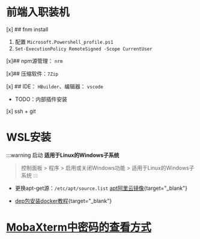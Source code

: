 # 前端入职装机

[x] ## fnm install
1. 配置 `Microsoft.Powershell_profile.ps1`
2. `Set-ExecutionPolicy RemoteSigned -Scope CurrentUser`

[x]## npm源管理： `nrm`

[x]## 压缩软件：`7Zip` 

[x] ## IDE： `HBuilder`、编辑器： `vscode`
- TODO：内部插件安装

[x] ssh + git


# WSL安装

:::warning 启动 **适用于Linux的Windows子系统**
> 控制面板 > 程序 > 启用或关闭Windows功能 > 适用于Linux的Windows子系统
:::

- 更换apt-get源：`/etc/apt/source.list`
[apt阿里云镜像](https://developer.aliyun.com/mirror/ubuntu?spm=a2c6h.13651102.0.0.3e221b11wDJN3M){target="_blank"}

- [dep包安装docker教程](https://developer.aliyun.com/article/1582169){target="_blank"}


# [MobaXterm中密码的查看方式](https://zhuanlan.zhihu.com/p/481255575)
